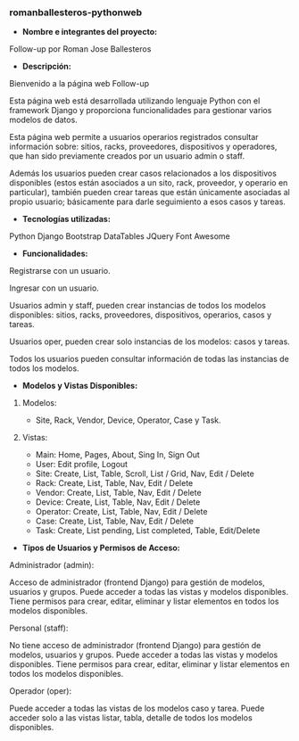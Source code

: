 ### romanballesteros-pythonweb

- **Nombre e integrantes del proyecto:**

Follow-up por Roman Jose Ballesteros

- **Descripción:**

Bienvenido a la página web Follow-up

Esta página web está desarrollada utilizando lenguaje Python con el framework Django y proporciona funcionalidades para gestionar varios modelos de datos.

Esta página web permite a usuarios operarios registrados consultar información sobre: sitios, racks, proveedores, dispositivos y operadores, que han sido previamente creados por un usuario admin o staff.

Además los usuarios pueden crear casos relacionados a los dispositivos disponibles (estos están asociados a un sito, rack, proveedor, y operario en particular), también pueden crear tareas que están únicamente asociadas al propio usuario; básicamente para darle seguimiento a esos casos y tareas.

- **Tecnologías utilizadas:**

Python
Django
Bootstrap
DataTables
JQuery
Font Awesome
 
- **Funcionalidades:**

Registrarse con un usuario.

Ingresar con un usuario.

Usuarios admin y staff, pueden crear instancias de todos los modelos disponibles: sitios, racks, proveedores, dispositivos, operarios, casos y tareas.

Usuarios oper, pueden crear solo instancias de los modelos: casos y tareas.

Todos los usuarios pueden consultar información de todas las instancias de todos los modelos.

- **Modelos y Vistas Disponibles:**

1. Modelos:
   - Site, Rack, Vendor, Device, Operator, Case y Task.

2. Vistas:
   - Main: Home, Pages, About, Sing In, Sign Out
   - User: Edit profile, Logout
   - Site: Create, List, Table, Scroll, List / Grid, Nav, Edit / Delete
   - Rack: Create, List, Table, Nav, Edit / Delete
   - Vendor: Create, List, Table, Nav, Edit / Delete
   - Device: Create, List, Table, Nav, Edit / Delete
   - Operator: Create, List, Table, Nav, Edit / Delete
   - Case: Create, List, Table, Nav, Edit / Delete
   - Task: Create, List pending, List completed, Table, Edit/Delete

- **Tipos de Usuarios y Permisos de Acceso:**

Administrador (admin):

Acceso de administrador (frontend Django) para gestión de modelos, usuarios y grupos.
Puede acceder a todas las vistas y modelos disponibles.
Tiene permisos para crear, editar, eliminar y listar elementos en todos los modelos disponibles.

Personal (staff):

No tiene acceso de administrador (frontend Django) para gestión de modelos, usuarios y grupos.
Puede acceder a todas las vistas y modelos disponibles.
Tiene permisos para crear, editar, eliminar y listar elementos en todos los modelos disponibles.

Operador (oper):

Puede acceder a todas las vistas de los modelos caso y tarea.
Puede acceder solo a las vistas listar, tabla, detalle de todos los modelos disponibles.